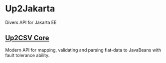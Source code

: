 # Up2Jakarta
Divers API for Jakarta EE

## [Up2CSV Core](https://github.com/up2jakarta/up2-divers/blob/master/up2csv-core/README.md) 
Modern API for mapping, validating and parsing flat-data to JavaBeans with fault tolerance ability.
